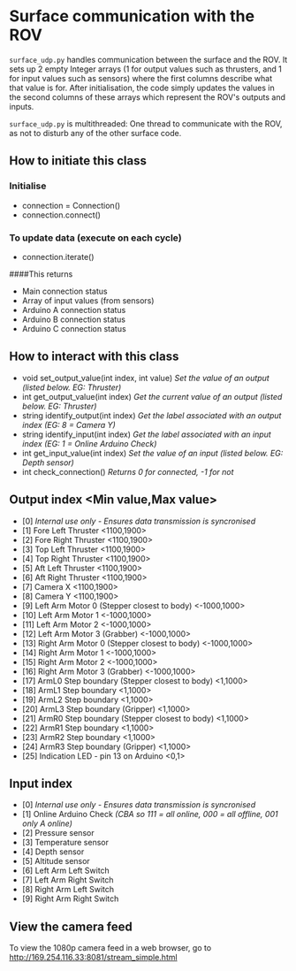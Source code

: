 # Surface communication with the ROV

`surface_udp.py` handles communication between the surface and the ROV. It sets up 2 empty Integer arrays (1 for output values such as thrusters, and 1 for input values such as sensors) where the first columns describe what that value is for.
After initialisation, the code simply updates the values in the second columns of these arrays which represent the ROV's outputs and inputs.

`surface_udp.py` is multithreaded: One thread to communicate with the ROV, as not to disturb any of the other surface code.

## How to initiate this class
### Initialise
- connection = Connection()
- connection.connect()
### To update data (execute on each cycle)
- connection.iterate()

####This returns
- Main connection status
- Array of input values (from sensors)
- Arduino A connection status
- Arduino B connection status
- Arduino C connection status

## How to interact with this class
- void set_output_value(int index, int value) *Set the value of an output (listed below. EG: Thruster)*
- int get_output_value(int index) *Get the current value of an output (listed below. EG: Thruster)*
- string identify_output(int index) *Get the label associated with an output index (EG: 8 = Camera Y)*
- string identify_input(int index) *Get the label associated with an input index (EG: 1 = Online Arduino Check)*
- int get_input_value(int index) *Set the value of an input (listed below. EG: Depth sensor)*
- int check_connection() *Returns 0 for connected, -1 for not*

## Output index <Min value,Max value>
- [0] *Internal use only - Ensures data transmission is syncronised*
- [1] Fore Left Thruster <1100,1900>
- [2] Fore Right Thruster <1100,1900>
- [3] Top Left Thruster <1100,1900>
- [4] Top Right Thruster <1100,1900>
- [5] Aft Left Thruster <1100,1900>
- [6] Aft Right Thruster <1100,1900>
- [7] Camera X <1100,1900>
- [8] Camera Y <1100,1900>
- [9] Left Arm Motor 0 (Stepper closest to body) <-1000,1000>
- [10] Left Arm Motor 1 <-1000,1000>
- [11] Left Arm Motor 2 <-1000,1000>
- [12] Left Arm Motor 3 (Grabber) <-1000,1000>
- [13] Right Arm Motor 0 (Stepper closest to body) <-1000,1000>
- [14] Right Arm Motor 1 <-1000,1000>
- [15] Right Arm Motor 2 <-1000,1000>
- [16] Right Arm Motor 3 (Grabber) <-1000,1000>
- [17] ArmL0 Step boundary (Stepper closest to body) <1,1000>
- [18] ArmL1 Step boundary <1,1000>
- [19] ArmL2 Step boundary <1,1000>
- [20] ArmL3 Step boundary (Gripper) <1,1000>
- [21] ArmR0 Step boundary (Stepper closest to body) <1,1000>
- [22] ArmR1 Step boundary <1,1000>
- [23] ArmR2 Step boundary <1,1000>
- [24] ArmR3 Step boundary (Gripper) <1,1000>
- [25] Indication LED - pin 13 on Arduino <0,1>

## Input index
- [0] *Internal use only - Ensures data transmission is syncronised*
- [1] Online Arduino Check *(CBA so 111 = all online, 000 = all offline, 001 only A online)*
- [2] Pressure sensor
- [3] Temperature sensor
- [4] Depth sensor
- [5] Altitude sensor
- [6] Left Arm Left Switch
- [7] Left Arm Right Switch
- [8] Right Arm Left Switch
- [9] Right Arm Right Switch

## View the camera feed
To view the 1080p camera feed in a web browser, go to http://169.254.116.33:8081/stream_simple.html